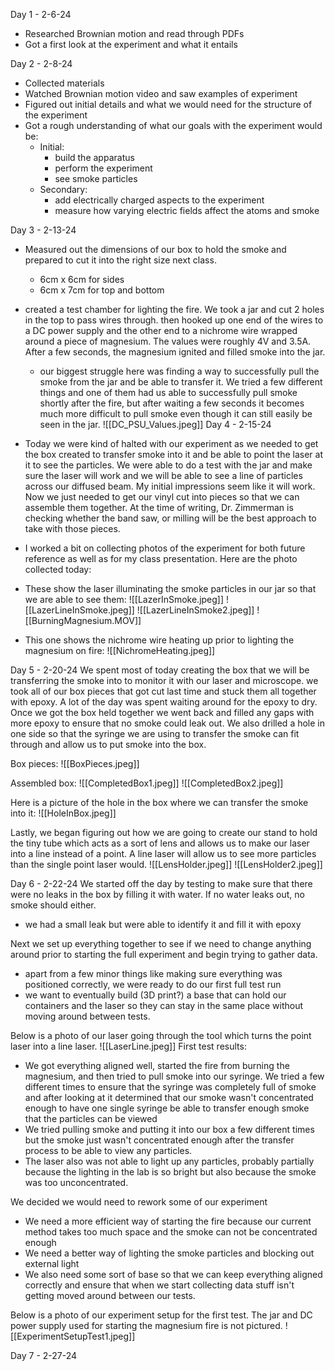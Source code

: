 Day 1 - 2-6-24
- Researched Brownian motion and read through PDFs
- Got a first look at the experiment and what it entails

Day 2 - 2-8-24
- Collected materials
- Watched Brownian motion video and saw examples of experiment
- Figured out initial details and what we would need for the structure of the experiment
- Got a rough understanding of what our goals with the experiment would be:
	- Initial:
		- build the apparatus
		- perform the experiment
		- see smoke particles
	- Secondary:
		- add electrically charged aspects to the experiment
		- measure how varying electric fields affect the atoms and smoke

Day 3 - 2-13-24
- Measured out the dimensions of our box to hold the smoke and prepared to cut it into the right size next class. 
	- 6cm x 6cm for sides
	- 6cm x 7cm for top and bottom
- created a test chamber for lighting the fire. We took a jar and cut 2 holes in the top to pass wires through. then hooked up one end of the wires to a DC power supply and the other end to a nichrome wire wrapped around a piece of magnesium. The values were roughly 4V and 3.5A. After a few seconds, the magnesium ignited and filled smoke into the jar.
	- our biggest struggle here was finding a way to successfully pull the smoke from the jar and be able to transfer it. We tried a few different things and one of them had us able to successfully pull smoke shortly after the fire, but after waiting a few seconds it becomes much more difficult to pull smoke even though it can still easily be seen in the jar. 
![[DC_PSU_Values.jpeg]]
Day 4 - 2-15-24
- Today we were kind of halted with our experiment as we needed to get the box created to transfer smoke into it and be able to point the laser at it to see the particles. We were able to do a test with the jar and make sure the laser will work and we will be able to see a line of particles across our diffused beam. My initial impressions seem like it will work. Now we just needed to get our vinyl cut into pieces so that we can assemble them together. At the time of writing, Dr. Zimmerman is checking whether the band saw, or milling will be the best approach to take with those pieces. 
- I worked a bit on collecting photos of the experiment for both future reference as well as for my class presentation. Here are the photo collected today:

- These show the laser illuminating the smoke particles in our jar so that we are able to see them:
![[LazerInSmoke.jpeg]]
![[LazerLineInSmoke.jpeg]]
![[LazerLineInSmoke2.jpeg]]
![[BurningMagnesium.MOV]]

- This one shows the nichrome wire heating up prior to lighting the magnesium on fire:
![[NichromeHeating.jpeg]]

Day 5 - 2-20-24
We spent most of today creating the box that we will be transferring the smoke into to monitor it with our laser and microscope. we took all of our box pieces that got cut last time and stuck them all together with epoxy. A lot of the day was spent waiting around for the epoxy to dry. Once we got the box held together we went back and filled any gaps with more epoxy to ensure that no smoke could leak out. We also drilled a hole in one side so that the syringe we are using to transfer the smoke can fit through and allow us to put smoke into the box.

Box pieces:
![[BoxPieces.jpeg]]

Assembled box:
![[CompletedBox1.jpeg]]
![[CompletedBox2.jpeg]]

Here is a picture of the hole in the box where we can transfer the smoke into it:
![[HoleInBox.jpeg]]

Lastly, we began figuring out how we are going to create our stand to hold the tiny tube which acts as a sort of lens and allows us to make our laser into a line instead of a point. A line laser will allow us to see more particles than the single point laser would. 
![[LensHolder.jpeg]]
![[LensHolder2.jpeg]]

Day 6 - 2-22-24
We started off the day by testing to make sure that there were no leaks in the box by filling it with water. If no water leaks out, no smoke should either.
- we had a small leak but were able to identify it and fill it with epoxy

Next we set up everything together to see if we need to change anything around prior to starting the full experiment and begin trying to gather data.
- apart from a few minor things like making sure everything was positioned correctly, we were ready to do our first full test run
- we want to eventually build (3D print?) a base that can hold our containers and the laser so they can stay in the same place without moving around between tests.

Below is a photo of our laser going through the tool which turns the point laser into a line laser.
![[LaserLine.jpeg]]
First test results:
- We got everything aligned well, started the fire from burning the magnesium, and then tried to pull smoke into our syringe. We tried a few different times to ensure that the syringe was completely full of smoke and after looking at it determined that our smoke wasn't concentrated enough to have one single syringe be able to transfer enough smoke that the particles can be viewed
- We tried pulling smoke and putting it into our box a few different times but the smoke just wasn't concentrated enough after the transfer process to be able to view any particles.
- The laser also was not able to light up any particles, probably partially because the lighting in the lab is so bright but also because the smoke was too unconcentrated. 

We decided we would need to rework some of our experiment
- We need a more efficient way of starting the fire because our current method takes too much space and the smoke can not be concentrated enough
- We need a better way of lighting the smoke particles and blocking out external light
- We also need some sort of base so that we can keep everything aligned correctly and ensure that when we start collecting data stuff isn't getting moved around between our tests.

Below is a photo of our experiment setup for the first test. The jar and DC power supply used for starting the magnesium fire is not pictured.
![[ExperimentSetupTest1.jpeg]]


Day 7 - 2-27-24